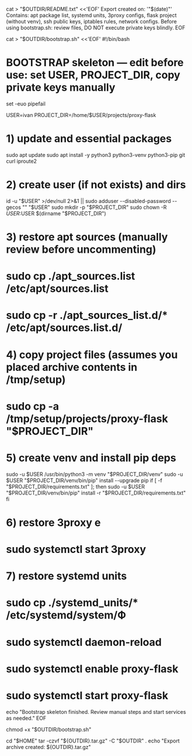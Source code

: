 


cat > "$OUTDIR/README.txt" <<'EOF'
Export created on: '"$(date)"'
Contains: apt package list, systemd units, 3proxy configs, flask project (without venv), ssh public keys, iptables rules, network configs.
Before using bootstrap.sh: review files, DO NOT execute private keys blindly.
EOF

cat > "$OUTDIR/bootstrap.sh" <<'EOF'
#!/bin/bash
# BOOTSTRAP skeleton — edit before use: set USER, PROJECT_DIR, copy private keys manually
set -euo pipefail

USER=ivan
PROJECT_DIR=/home/$USER/projects/proxy-flask

# 1) update and essential packages
sudo apt update
sudo apt install -y python3 python3-venv python3-pip git curl iproute2

# 2) create user (if not exists) and dirs
id -u "$USER" >/dev/null 2>&1 || sudo adduser --disabled-password --gecos "" "$USER"
sudo mkdir -p "$PROJECT_DIR"
sudo chown -R $USER:$USER $(dirname "$PROJECT_DIR")

# 3) restore apt sources (manually review before uncommenting)
# sudo cp ./apt_sources.list /etc/apt/sources.list
# sudo cp -r ./apt_sources_list.d/* /etc/apt/sources.list.d/

# 4) copy project files (assumes you placed archive contents in /tmp/setup)
# sudo cp -a /tmp/setup/projects/proxy-flask "$PROJECT_DIR"

# 5) create venv and install pip deps
sudo -u $USER /usr/bin/python3 -m venv "$PROJECT_DIR/venv"
sudo -u $USER "$PROJECT_DIR/venv/bin/pip" install --upgrade pip
if [ -f "$PROJECT_DIR/requirements.txt" ]; then
  sudo -u $USER "$PROJECT_DIR/venv/bin/pip" install -r "$PROJECT_DIR/requirements.txt"
fi

# 6) restore 3proxy e
# sudo systemctl start 3proxy

# 7) restore systemd units
# sudo cp ./systemd_units/* /etc/systemd/system/Ф
# sudo systemctl daemon-reload
# sudo systemctl enable proxy-flask
# sudo systemctl start proxy-flask

echo "Bootstrap skeleton finished. Review manual steps and start services as needed."
EOF

chmod +x "$OUTDIR/bootstrap.sh"



cd "$HOME"
tar -czvf "${OUTDIR}.tar.gz" -C "$OUTDIR" .
echo "Export archive created: ${OUTDIR}.tar.gz"
